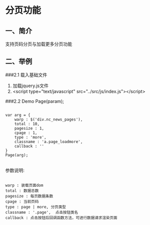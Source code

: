 分页功能
=====
一、简介
----------
<p>支持页码分页与加载更多分页功能</p>
    
二、举例
--------
###2.1 载入基础文件
1. 加载jquery.js文件
2. &lt;script type="text/javascript" src="../src/js/index.js"&gt;&lt;/script&gt;

###2.2 Demo
Page(param);
<pre>
<code>
var arg = {
	warp : $('div.nc_news_pages'),
	total : 10,
	pagesize : 1,
	cpage : 1,
	type : 'more',
	classname : 'a.page_loadmore',
	callback : ''
}
Page(arg);
</code>
</pre>

参数说明:
<pre>
<code>
warp : 装载页面dom
total : 数据总数
pagesize : 每页数据条数
cpage : 当前页码
type : page | more, 分页类型
classname : '.page',  点击按钮类名
callback : 点击按钮后回调函数方法，可进行数据请求渲染页面
</code>
</pre>



